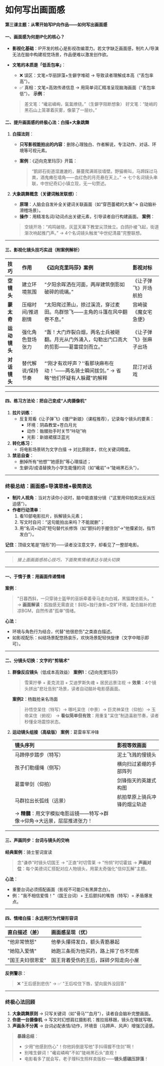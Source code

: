 # 如何写出画面感

**第三课主题：从零开始写IP向作品——如何写出画面感**

#### **一、画面感为何是IP化的核心？**

- **影视化基础**：IP开发的核心是影视改编潜力。若文字缺乏画面感，制片人/导演无法在脑中构建视觉场景，作品便难以激发创作欲。

- **文笔的本质是「低丢包率」**：

  - ❌ 误区：文笔=华丽辞藻+生僻字堆砌 → 导致读者理解成本高（“丢包率高”）。
  - ✅ 真相：文笔=高效传递信息 → 用简单词汇精准呈现脑海画面（“丢包率低”）。
    **示例**：

  > 差文笔：“巉岩嶙峋，氤氲缭绕。”（生僻字阻断想象）
  > 好文笔：“陡峭的黑石山上笼罩着灰雾，像蒙了一层纱。”

#### **二、提升画面感的终极心法：白描+大象跳舞**

1. **白描法则**：

   - **只写影视能拍出的内容**：删除心理独白、作者解说，专注动作、对话、环境等可视元素。

   - **案例**：《迈向克里玛莎》开篇：

     > “鹅卵石街道湿漉漉的，藤蔓爬满斑驳墙壁。野猫嘶叫，马蹄踩过马粪，酒鬼瘫在墙角——血红色的月亮悬在天上。”
     > → 七个名词镜头串联，中世纪奇幻小镇立现，无一句赘述。

2. **大象跳舞概念（关键词触发联想）**：

   - **原理**：人脑会自发补全关键词关联画面（如“穿芭蕾裙的大象”→ 自动脑补滑稽场景）。
   - **操作**：用精准名词/动词点出关键元素，引导读者自行构建画面。
     **案例**：

   > 空镜开场：“鸡鸣破晓，灰蓝天幕下教堂尖顶耸立。白鸽扑棱飞起，街道渐次响起推门声。”
   > → 4个名词镜头触发“中世纪清晨”完整联想。

------

#### **三、影视化镜头技巧实战（附案例解析）**

| **技巧**     | **作用**          | **《迈向克里玛莎》案例**                                     | **影视对标**           |
| :----------- | :---------------- | :----------------------------------------------------------- | :--------------------- |
| **空镜头**   | 建立环境氛围      | “夕阳余晖洒在河面，两岸建筑倒影如破碎的琉璃。”               | 《让子弹飞》开场航拍   |
| **蒙太奇**   | 压缩时间/推进剧情 | “太阳爬过萧山，掠过溪流，穿过麦田。鸟群惊飞——主角的斗篷在风中翻卷不息。” | 宫崎骏《魔女宅急便》   |
| **运动镜头** | 强化角色登场张力  | “轰！大门炸裂白烟，两名士兵被砸翻。月光从门外涌入，勾勒出门口高大的剪影——葛雷提剑而立。” | 《让子弹飞》张麻子出场 |
| **对话镜头** | 替代解说/保持节奏 | “‘刚才有欢呼声？’‘看那块麻布在动！’——两名骑士瞬间拔剑。” → 省略“他们怀疑有人躲藏”的解释 | 昆汀对话戏             |

------

#### **四、练习方法论：把自己变成“人肉摄像机”**

1. **拉片训练**：
   - 反复观看《让子弹飞》《僵尸新娘》（课程推荐），记录每个镜头的要素：
     - 环境：阴森教堂+苍白月光
     - 动作：骷髅抬手时关节“咔哒”响
     - 光影：新娘裙摆泛蓝光
2. **转化练习**：
   - 将电影场景转为文字白描 → 对比原剧本，优化关键词精度。
3. **禁忌自查**：
   - 删掉所有“他想”“她感到”等心理描述；
   - 生僻词/成语替换为小学生能懂的词（如“巉岩”→“陡峭黑石头”）。

------

### **终极总结：画面感=导演思维+极简表达**

- **制片人视角**：当对方读你小说时，脑中能直接分镜（“这里用仰拍突出反派压迫感”）。
- **作者行动清单**：
  1. 看10部电影拉片，拆解镜头元素；
  2. 写文时自问：“这句能拍出来吗？不能就删”；
  3. 用“名词+动词”短句替代长修饰（如“颤抖的手握住剑”→“他攥紧剑，指节发白”）。

**记住**：顶级文笔是“隐形”的——读者没注意文字，却看见了一整部电影。

---

> *接上面画面感核心技巧，下面聚焦情绪表达与镜头切换*

------

#### **一、于情于景：用画面传递情绪**

**案例**：

> "日暮西斜，一只穿骑士盔甲的巫妖牵着骨马走向白城，黑猫蹲坐肩头。"
> → **画面解读**：孤独感无需直说！斜阳+独行身影+空旷环境，配合脑补的悲凉BGM，自然传递"孤单"情绪。

**心法**：

- 环境与角色行为结合，代替"他很悲伤"之类直白描述。
- 如影视配乐：纠结场景配悠扬哀乐，欢快场景配轻快旋律（文字中暗示即可）。

------

#### **二、分镜头切换：文字的"剪辑术"**

1. **群像反应镜头**（低成本高效益）
   **案例1**：《迈向克里玛莎》

   > 雪莱拧拳 + 麦克流泪 + 艾迪罗斯失魂 + 居民远景注视
   > → **效果**：4个镜头拼出"悲壮告别"场景，读者自动脑补电影感画面。

   **案例2**：杨戬抢亲名场面

   > 孙悟空呆住（特写）→ 哪吒呆住（中景）→ 巨灵神呆住（仰拍）→ 玉帝呆住（俯视）
   > → **看似简单但有效**：用重复"呆住"制造喜剧节奏，读者秒懂全场震惊状态。

2. **运动镜头组接（高级版）**
   **案例**：葛雷率军冲锋

   | 镜头序列                                                     | 影视等效画面                 |
   | :----------------------------------------------------------- | :--------------------------- |
   | 马蹄停步踏步（特写）                                         | 泥土飞溅的慢镜头             |
   | 孩子们勒缰绳（侧写）                                         | 横向扫过紧绷的手部阵列       |
   | 葛雷举剑（仰拍）                                             | 剑锋指天的英雄式构图         |
   | 马群拉出长弧线（远景）                                       | 航拍草原上骑兵冲锋的烟尘轨迹 |
   | → **精髓**：用文字模拟电影运镜——特写→群像→仰角→大远景，层层推进张力！ |                              |

------

#### **三、声画同步：台词与镜头的交响**

**经典案例**：骑士誓词宣读

> 念"谦恭"时镜头切国王 → "正直"时切雪莱 → "怜悯"时切霍兹
> → **声画对位**：每个美德词汇搭配对应人物镜头，用蒙太奇强化"信仰瓦解"主题。

**心法**：

- 重要台词必须搭配画面（影视不可能只有黑屏念白）。
- 例："我不相信爱情！"（国王台词）+ 王后颤抖的嘴唇（特写）= 矛盾爆发点。

------

#### **四、情绪白描：永远用行为代替形容词**

| 直白描述（差）   | 画面感呈现（优）                     |
| :--------------- | :----------------------------------- |
| "他非常愤怒"     | 他拳头攥得发白，额头青筋暴起         |
| "她陷入爱情"     | 她跑三条街为他买药，路上摔了也不觉疼 |
| "国王夫妇很恩爱" | 国王背着受伤的王后，踩碎夕阳走向小屋 |

**反例警示**：

> ❌ "王后感到悲伤" → ✅ "王后咬住下唇，望向窗外没回答"

------

### **终极心法回顾**

1. **大象跳舞原则**
   → 只写关键词（如"骨马""血月"），读者自会脑补完整画面。
2. **你是一台摄像机**
   → 写文时幻想肩扛摄影机：推拉摇移跟，镜头在哪就写哪。
3. **声画永不分离**
   → 台词必配表情/动作，环境音（马蹄声、风声）增强沉浸感。

> **暴躁总结**：
>
> - 少用"他感到伤心"！你他妈倒是写他"手抖得握不住剑"啊！
> - 别堆生僻词！"巉岩嶙峋"不如"陡峭黑石头"直观！
> - 电影看多了就会写，老子理科生照样卖版权——**镜头感碾压辞藻**！